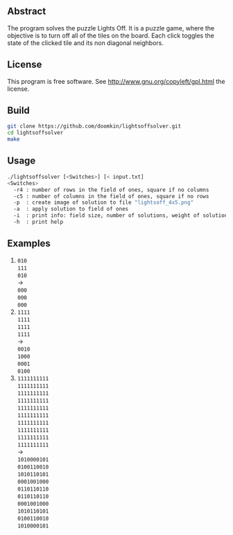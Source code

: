 ## Abstract
The program solves the puzzle Lights Off. It is a puzzle game, where the objective is to turn off all of the tiles on the board. Each click toggles the state of the clicked tile and its non diagonal neighbors.

## License
This program is free software. See http://www.gnu.org/copyleft/gpl.html the license.  

## Build
```bash
git clone https://github.com/doomkin/lightsoffsolver.git  
cd lightsoffsolver  
make  
```
## Usage
```bash
./lightsoffsolver [<Switches>] [< input.txt]
<Switches>  
  -r4 : number of rows in the field of ones, square if no columns  
  -c5 : number of columns in the field of ones, square if no rows  
  -p  : create image of solution to file "lightsoff_4x5.png"  
  -a  : apply solution to field of ones  
  -i  : print info: field size, number of solutions, weight of solution, time  
  -h  : print help  
```
## Examples
1. `010`  
`111`  
`010`  
->  
`000`  
`000`  
`000`
2. `1111`  
`1111`  
`1111`  
`1111`  
 ->  
`0010`  
`1000`  
`0001`  
`0100`
3. `1111111111`  
`1111111111`  
`1111111111`  
`1111111111`  
`1111111111`  
`1111111111`  
`1111111111`  
`1111111111`  
`1111111111`  
`1111111111`  
->  
`1010000101`  
`0100110010`  
`1010110101`  
`0001001000`  
`0110110110`  
`0110110110`  
`0001001000`  
`1010110101`  
`0100110010`  
`1010000101`
